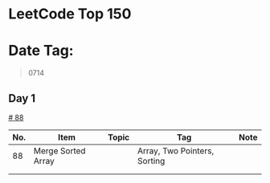 # LeetCode Top 150

# Date Tag:

> 0714

## Day 1

[# 88](https://leetcode.com/problems/merge-sorted-array/description/?envType=study-plan-v2&envId=top-interview-150)

| No. | Item               | Topic | Tag                          | Note |
| --- | ------------------ | ----- | ---------------------------- | ---- |
| 88  | Merge Sorted Array |       | Array, Two Pointers, Sorting |      |
|     |                    |       |                              |      |
|     |                    |       |                              |      |
